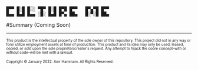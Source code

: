 ```
█▀▀ █░█ █░░ ▀█▀ █░█ █▀█ █▀▀   █▀▄▀█ █▀▀
█▄▄ █▄█ █▄▄ ░█░ █▄█ █▀▄ ██▄   █░▀░█ ██▄
```

#Summary (Coming Soon)

---

<sub><sup>This product is the intellectual property of the sole owner of this repository. This project did not in any way or form utilize employment assets at time of production. This product and its idea may only be used, leased, copied, or sold upon the sole proprietor/creator's request. Any attempt to hijack the coore concept–with or without code–will be met with a lawsuit.</sup></sub>

<sub><sup>Copyright © January 2022. Amr Hammam. All Rights Reserved.</sup></sub>